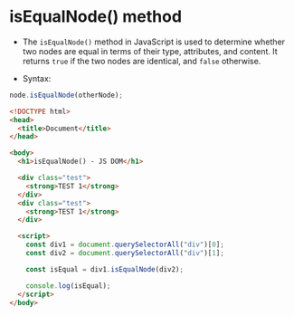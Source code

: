 # isEqualNode() method

- The `isEqualNode()` method in JavaScript is used to determine whether two nodes are equal in terms of their type, attributes, and content. It returns `true` if the two nodes are identical, and `false` otherwise.

- Syntax:

```javascript
node.isEqualNode(otherNode);
```

```html
<!DOCTYPE html>
<head>
  <title>Document</title>
</head>

<body>
  <h1>isEqualNode() - JS DOM</h1>

  <div class="test">
    <strong>TEST 1</strong>
  </div>
  <div class="test">
    <strong>TEST 1</strong>
  </div>

  <script>
    const div1 = document.querySelectorAll("div")[0];
    const div2 = document.querySelectorAll("div")[1];

    const isEqual = div1.isEqualNode(div2);

    console.log(isEqual);
  </script>
</body>
```
